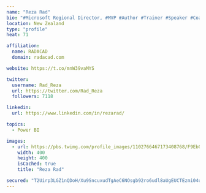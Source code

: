 ```yaml
---
name: "Reza Rad"
bio: "#Microsoft Regional Director, #MVP #Author #Trainer #Speaker #Coach #Consultant #PowerBI "
location: New Zealand
type: "profile"
heat: 71

affiliation:
  name: RADACAD
  domain: radacad.com

website: https://t.co/mnW39vaMYS

twitter:
  username: Rad_Reza
  url: https://twitter.com/Rad_Reza
  followers: 7118

linkedin:
  url: https://www.linkedin.com/in/rezarad/

topics:
  - Power BI

images:
  - url: https://pbs.twimg.com/profile_images/1102766467173408768/F9EbQENa_400x400.png
    width: 400
    height: 400
    isCached: true
    title: "Reza Rad"

secured: "T2Uirp3LGZ1nQDoH/Xu9SncuxudTgAeC6NOsgb92ro6udl8aUgEUCTEzmi04u8EZZ+vL/jWYXMCBxrIWERQipF/cdcEmA2k0EiuHCQiZpk4pL5+mYLYaz7ND1C+yvL3dukUx6AQPqjAAojeRi50aOWGgbXBBdA2ipgxhu66lhKbdFDPDrxp3IdjfurNrvNIbz4QVVdQiDAXUuFm711lS7LKkjUL3S/9CpNET7HoUUFqrWYL/ouzw6rHLdNTkBoiiTM2lUDLQDGbFtTP5fjok4qfr4Xxi7ZztQNHYb5uig2FJI4HV1CLaO+ptO/adBuJcYiSabrU+hSbpDuCDvoHqFCAzr2rDY/dvGKqmlVxI9HflU6tQV1p+VIKZ2sMMBobJnN5klhF+wJwD4dp1Hi7D3HC7ZomxdUNmwjLdK1yg1UM=;RmxnOh3FW/dUHqxFoFc+3w=="
---
```


